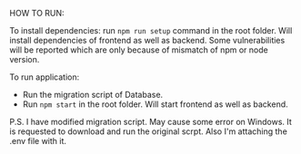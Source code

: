 HOW TO RUN:

To install dependencies:
 run `npm run setup` command in the root folder. Will install dependencies of frontend as well as backend.
Some vulnerabilities will be reported which are only because of mismatch of npm or node version.

To run application:
  - Run the migration script of Database.
  - Run `npm start` in the root folder. Will start frontend as well as backend.


P.S. I have modified migration script. May cause some error on Windows. It is requested to download and run the original scrpt. Also I'm attaching the .env file with it.